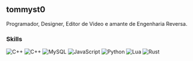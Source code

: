 tommyst0
---
Programador, Designer, Editor de Video e amante de Engenharia Reversa.

### Skills
![C++](https://img.shields.io/badge/-C++-333333?style=flat&logo=C%2B%2B&logoColor=00599C)
![C++](https://img.shields.io/badge/-C-333333?style=flat&logo=C&logoColor=00599C)
![MySQL](https://img.shields.io/badge/-MySQL-333333?style=flat&logo=mysql)
![JavaScript](https://img.shields.io/badge/-JavaScript-333333?style=flat&logo=javascript)
![Python](https://img.shields.io/badge/-Python-333333?style=flat&logo=python)
![Lua](https://img.shields.io/badge/-Lua-333333?style=flat&logo=lua)
![Rust](https://img.shields.io/badge/-Rust-333333?style=flat&logo=rust)
